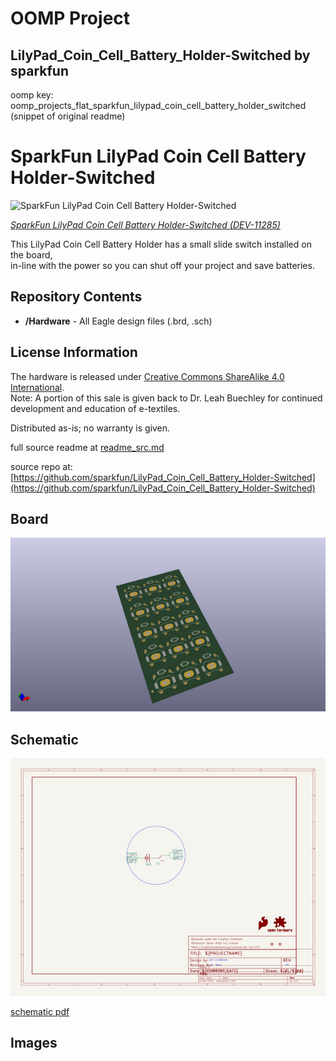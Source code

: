 # OOMP Project  
## LilyPad_Coin_Cell_Battery_Holder-Switched  by sparkfun  
  
oomp key: oomp_projects_flat_sparkfun_lilypad_coin_cell_battery_holder_switched  
(snippet of original readme)  
  
SparkFun LilyPad Coin Cell Battery Holder-Switched  
========================================  
  
![SparkFun LilyPad Coin Cell Battery Holder-Switched](https://cdn.sparkfun.com//assets/parts/6/9/5/1/11285-01.jpg)  
  
[*SparkFun LilyPad Coin Cell Battery Holder-Switched (DEV-11285)*](https://www.sparkfun.com/products/11285)  
  
This LilyPad Coin Cell Battery Holder has a small slide switch installed on the board,   
in-line with the power so you can shut off your project and save batteries.  
  
Repository Contents  
-------------------  
* **/Hardware** - All Eagle design files (.brd, .sch)  
  
  
License Information  
-------------------  
The hardware is released under [Creative Commons ShareAlike 4.0 International](https://creativecommons.org/licenses/by-sa/4.0/).  
Note: A portion of this sale is given back to Dr. Leah Buechley for continued development and education of e-textiles.  
  
Distributed as-is; no warranty is given.  
  
  full source readme at [readme_src.md](readme_src.md)  
  
source repo at: [https://github.com/sparkfun/LilyPad_Coin_Cell_Battery_Holder-Switched](https://github.com/sparkfun/LilyPad_Coin_Cell_Battery_Holder-Switched)  
## Board  
  
[![working_3d.png](working_3d_600.png)](working_3d.png)  
## Schematic  
  
[![working_schematic.png](working_schematic_600.png)](working_schematic.png)  
  
[schematic pdf](working_schematic.pdf)  
## Images  
